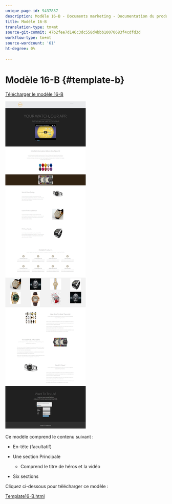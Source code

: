 ```yaml
---
unique-page-id: 9437837
description: Modèle 16-B - Documents marketing - Documentation du produit
title: Modèle 16-B
translation-type: tm+mt
source-git-commit: 47b2fee7d146c3dc558d4bbb10070683f4cdfd3d
workflow-type: tm+mt
source-wordcount: '61'
ht-degree: 0%

---
```



# Modèle 16-B {#template-b}

[Télécharger le modèle 16-B](http://docs.marketo.com/download/attachments/9437837/template-16b.html?version=1&amp;modificationdate=1438980690000&amp;api=v2)

![](assets/image2015-8-14-11-3a2-3a51.png)

Ce modèle comprend le contenu suivant :

* En-tête (facultatif)
* Une section Principale

   * Comprend le titre de héros et la vidéo

* Six sections

Cliquez ci-dessous pour télécharger ce modèle :

[Template16-B.html](http://docs.marketo.com/download/attachments/9437837/template-16b.html?version=1&amp;modificationdate=1438980690000&amp;api=v2)

